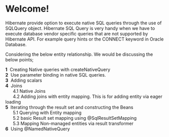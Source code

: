 # Welcome!

Hibernate provide option to execute native SQL queries through the use of SQLQuery object. Hibernate SQL Query is very handy when we have to execute database vendor specific queries that are not supported by Hibernate API. For example query hints or the CONNECT keyword in Oracle Database.

Considering the below entity relationship. We would be discussing the below points;



**1**	&nbsp;Creating Native queries with createNativeQuery<br/>
**2**	&nbsp;Use parameter binding in native SQL queries.<br/>
**3**	&nbsp;Adding scalars <br/>
**4**	&nbsp;Joins <br/>
&nbsp;&nbsp;&nbsp;&nbsp;&nbsp;&nbsp;4.1	Native Joins<br/>
&nbsp;&nbsp;&nbsp;&nbsp;&nbsp;&nbsp;4.2	Adding joins with entity mapping. This is for adding entity via eager loading<br/>
**5**	&nbsp;Iterating through the result set and constructing the Beans<br/>
&nbsp;&nbsp;&nbsp;&nbsp;&nbsp;&nbsp;5.1	Querying with Entity mapping<br/>
&nbsp;&nbsp;&nbsp;&nbsp;&nbsp;&nbsp;5.2	basic Result set mapping using @SqlResultSetMapping<br/>
&nbsp;&nbsp;&nbsp;&nbsp;&nbsp;&nbsp;5.3	Mapping Non-managed entities via result transformer<br/>
**6**	&nbsp;Using @NamedNativeQuery<br/>
